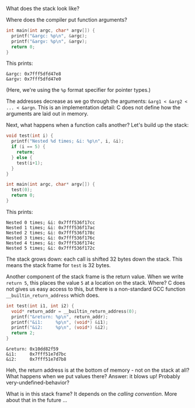 What does the stack look like?

Where does the compiler put function arguments?

```c
int main(int argc, char* argv[]) {
  printf("&argc: %p\n", &argc);
  printf("&argv: %p\n", &argv);
  return 0;
}
```

This prints:

```
&argc: 0x7fff5dfd47e8
&argv: 0x7fff5dfd47e0
```

(Here, we're using the `%p` format specifier for pointer types.)

The addresses decrease as we go through the arguments: `&arg1 < &arg2 < ... < &argn`. This is an implementation detail: C does not define how the arguments are laid out in memory.

Next, what happens when a function calls another? Let's build up the stack:

```c
void test(int i) {
  printf("Nested %d times; &i: %p\n", i, &i);
  if (i == 5) {
    return;
  } else {
    test(i+1);
  }
}

int main(int argc, char* argv[]) {
  test(0);
  return 0;
}
```

This prints:

```
Nested 0 times; &i: 0x7fff536f17cc
Nested 1 times; &i: 0x7fff536f17ac
Nested 2 times; &i: 0x7fff536f178c
Nested 3 times; &i: 0x7fff536f176c
Nested 4 times; &i: 0x7fff536f174c
Nested 5 times; &i: 0x7fff536f172c
```

The stack grows down: each call is shifted 32 bytes down the stack. This means the stack frame for `test` is 32 bytes.

Another component of the stack frame is the return value. When we write `return 5`, this places the value `5` at a location on the stack. Where? C does not gives us easy access to this, but there is a non-standard GCC function `__builtin_return_address` which does.

```c
int test(int i1, int i2) {
  void* return_addr = __builtin_return_address(0);
  printf("&return: %p\n", return_addr);
  printf("&i1:     %p\n", (void*) &i1);
  printf("&i2:     %p\n", (void*) &i2);
  return 2;
}
```

```
&return: 0x10dd82f59
&i1:     0x7fff51e7d7bc
&i2:     0x7fff51e7d7b8
```

Heh, the return address is at the bottom of memory - not on the stack at all? What happens when we put values there? Answer: it blows up! Probably very-undefined-behavior?

What is in this stack frame? It depends on the _calling convention_. More about that in the future ...
